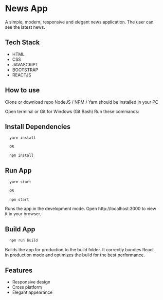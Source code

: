 # News App

A simple, modern, responsive and elegant news application. The user can see the latest news.

## Tech Stack

- HTML
- CSS
- JAVASCRIPT
- BOOTSTRAP
- REACTJS

## How to use

Clone or download repo NodeJS / NPM / Yarn should be installed in your PC

Open terminal or Git for Windows (Git Bash) Run these commands:

## Install Dependencies

```bash
  yarn install

  OR

  npm install
```

## Run App

```bash
  yarn start

  OR

  npm start
```

Runs the app in the development mode.
Open http://localhost:3000 to view it in your browser.

## Build App

```bash
  npm run build
```

Builds the app for production to the build folder.
It correctly bundles React in production mode and optimizes the build for the best performance.

## Features

- Responsive design
- Cross platform
- Elegant appearance
